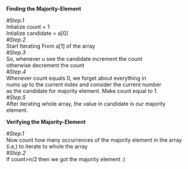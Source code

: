 **Finding the Majority-Element** 

*#Step.1*<br />
Intialize count = 1<br />
Intialize candidate = a[0]<br />
*#Step.2*<br />
Start Iterating From a[1] of the array<br />
*#Step.3*<br />
So, whenever u see the candidate increment the count<br />
otherwise decrement the count<br />
*#Step.4*<br />
Whenever count equals 0, we forget about everything in <br />
nums up to the current index and consider the current number <br />
as the candidate for majority element. Make count equal to 1.<br />
*#Step.5*<br />
After iterating whole array, the value in candidate is our majority<br />
element.<br />

**Verifying the Majority-Element**<br />

*#Step.1*<br />
Now count how many occurrences of the majority element in the array<br />
(i.e,) to iterate to whole the array<br />
*#Step.2*<br />
If count>n/2 then we got the majority element :)<br />


